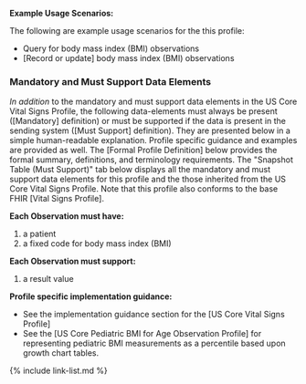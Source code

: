 
**Example Usage Scenarios:**

The following are example usage scenarios for the this profile:

- Query for body mass index (BMI) observations
- [Record or update] body mass index (BMI) observations

### Mandatory and Must Support Data Elements

*In addition* to the mandatory and must support data elements in the US Core Vital Signs Profile, the following data-elements must always be present ([Mandatory] definition) or must be supported if the data is present in the sending system ([Must Support] definition). They are presented below in a simple human-readable explanation. Profile specific guidance and examples are provided as well.  The [Formal Profile Definition] below provides the  formal summary, definitions, and terminology requirements.  The "Snapshot Table (Must Support)" tab below displays all the mandatory and must support data elements for this profile and the those inherited from the US Core Vital Signs Profile.  Note that this profile also conforms to the base FHIR [Vital Signs Profile].

**Each Observation must have:**

1. a patient
1. a fixed code for body mass index (BMI)

**Each Observation must support:**

1.  a result value

**Profile specific implementation guidance:**

- See the implementation guidance section for the [US Core Vital Signs Profile]
- See the [US Core Pediatric BMI for Age Observation Profile] for representing pediatric BMI measurements as a percentile based upon growth chart tables.

{% include link-list.md %}
